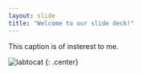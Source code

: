 ```yaml
---
layout: slide
title: "Welcome to our slide deck!"
---
```


This caption is of insterest to me.

![labtocat](https://octodex.github.com/images/labtocat.png)
{: .center}

